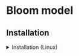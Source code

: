 # Bloom model

## Installation

<details>
  <summary>Installation (Linux)</summary>

### Activate shark.venv Virtual Environment

```shell
source shark.venv/bin/activate

# Some older pip installs may not be able to handle the recent PyTorch deps
python -m pip install --upgrade pip
```

### Install dependencies

```shell
pip install transformers==4.21.2
```
Use this branch of Torch-MLIR for running the model: https://github.com/vivekkhandelwal1/torch-mlir/tree/bloom-ops


### Run bloom model

```shell
python bloom_model.py
```

The runtime device, model config, and text prompt can be specified with `--device <device string>`, `--config <config string>`, `--prompt <prompt string>` respectively.

To run the complete 176B params bloom model, run the following command:
```shell
python bloom_model.py --config "bloom"
```
